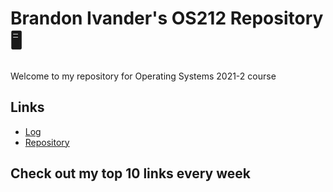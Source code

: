 # Brandon Ivander's OS212 Repository 🖥️
Welcome to my repository for Operating Systems 2021-2 course

## Links

* [Log](https://github.com/veloraine/os212/TXT/mylog.txt)
* [Repository](https://github.com/veloraine/os212/)

## Check out my top 10 links every week

